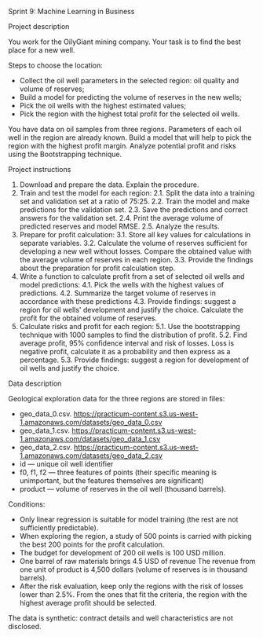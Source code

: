 Sprint 9: Machine Learning in Business

Project description

You work for the OilyGiant mining company. Your task is to find the best place for a new well.

Steps to choose the location:
- Collect the oil well parameters in the selected region: oil quality and volume of reserves;
- Build a model for predicting the volume of reserves in the new wells;
- Pick the oil wells with the highest estimated values;
- Pick the region with the highest total profit for the selected oil wells.

You have data on oil samples from three regions. Parameters of each oil well in the region are already known. Build a model that will help to pick the region with the highest profit margin. Analyze potential profit and risks using the Bootstrapping technique.

Project instructions

1. Download and prepare the data. Explain the procedure.
2. Train and test the model for each region:
   2.1. Split the data into a training set and validation set at a ratio of 75:25.
   2.2. Train the model and make predictions for the validation set.
   2.3. Save the predictions and correct answers for the validation set.
   2.4. Print the average volume of predicted reserves and model RMSE.
   2.5. Analyze the results.
3. Prepare for profit calculation:
   3.1. Store all key values for calculations in separate variables.
   3.2. Calculate the volume of reserves sufficient for developing a new well without losses. Compare the obtained value with the average volume of reserves in each region.
   3.3. Provide the findings about the preparation for profit calculation step.
4. Write a function to calculate profit from a set of selected oil wells and model predictions:
   4.1. Pick the wells with the highest values of predictions. 
   4.2. Summarize the target volume of reserves in accordance with these predictions
   4.3. Provide findings: suggest a region for oil wells' development and justify the choice. Calculate the profit for the obtained volume of reserves.
5. Calculate risks and profit for each region:
   5.1. Use the bootstrapping technique with 1000 samples to find the distribution of profit.
   5.2. Find average profit, 95% confidence interval and risk of losses. Loss is negative profit, calculate it as a probability and then express as a percentage.
   5.3. Provide findings: suggest a region for development of oil wells and justify the choice.

Data description

Geological exploration data for the three regions are stored in files:
- geo_data_0.csv. https://practicum-content.s3.us-west-1.amazonaws.com/datasets/geo_data_0.csv
- geo_data_1.csv. https://practicum-content.s3.us-west-1.amazonaws.com/datasets/geo_data_1.csv
- geo_data_2.csv. https://practicum-content.s3.us-west-1.amazonaws.com/datasets/geo_data_2.csv
- id — unique oil well identifier
- f0, f1, f2 — three features of points (their specific meaning is unimportant, but the features themselves are significant)
- product — volume of reserves in the oil well (thousand barrels).

Conditions:
- Only linear regression is suitable for model training (the rest are not sufficiently predictable).
- When exploring the region, a study of 500 points is carried with picking the best 200 points for the profit calculation.
- The budget for development of 200 oil wells is 100 USD million.
- One barrel of raw materials brings 4.5 USD of revenue The revenue from one unit of product is 4,500 dollars (volume of reserves is in thousand barrels).
- After the risk evaluation, keep only the regions with the risk of losses lower than 2.5%. From the ones that fit the criteria, the region with the highest average profit should be selected.

The data is synthetic: contract details and well characteristics are not disclosed.